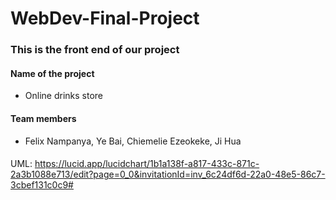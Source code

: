 # WebDev-Final-Project
### This is the front end of our project
#### Name of the project
- Online drinks store
#### Team members
- Felix Nampanya, Ye Bai, Chiemelie Ezeokeke, Ji Hua

####
UML: https://lucid.app/lucidchart/1b1a138f-a817-433c-871c-2a3b1088e713/edit?page=0_0&invitationId=inv_6c24df6d-22a0-48e5-86c7-3cbef131c0c9#

